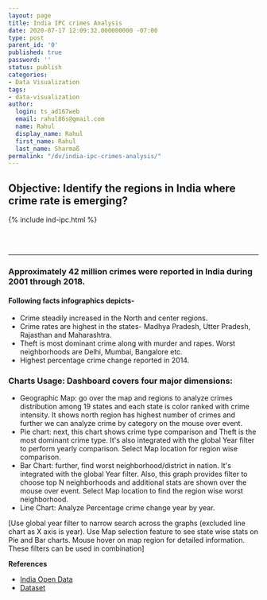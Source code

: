 ```yaml
---
layout: page
title: India IPC crimes Analysis
date: 2020-07-17 12:09:32.000000000 -07:00
type: post
parent_id: '0'
published: true
password: ''
status: publish
categories:
- Data Visualization
tags:
- data-visualization
author:
  login: ts_ad167web
  email: rahul86s@gmail.com
  name: Rahul
  display_name: Rahul
  first_name: Rahul
  last_name: Sharmaß
permalink: "/dv/india-ipc-crimes-analysis/"
---
```


## Objective: Identify the regions in India where crime rate is emerging?


{%  include  ind-ipc.html %}

<br><br>

----

### Approximately 42 million crimes were reported in India during 2001 through 2018. 
#### Following facts infographics depicts- 
* Crime steadily increased in the North and center regions. 
* Crime rates are highest in the states- Madhya Pradesh, Utter Pradesh, Rajasthan and Maharashtra. 
* Theft is most dominant crime along with murder and rapes. Worst neighborhoods are Delhi, Mumbai, Bangalore etc. 
* Highest percentage crime change reported in 2014.

### Charts Usage: Dashboard covers four major dimensions:
* Geographic Map: go over the map and regions to analyze crimes distribution among 19 states and each state is color ranked with crime intensity. It shows north region has highest number of crimes and further we can analyze crime by category on the mouse over event.   
* Pie chart: next, this chart shows crime type comparison and Theft is the most dominant crime type. It's also integrated with the global Year filter to perform yearly comparison. Select Map location for region wise comparison.    
* Bar Chart: further, find worst neighborhood/district in nation. It's integrated with the global Year filter. Also, this graph provides filter to choose top N neighborhoods and additional stats are shown over the mouse over event. Select Map location to find the region wise worst neighborhood.
* Line Chart: Analyze Percentage crime change year by year.

[Use global year filter to narrow search across the graphs (excluded line chart as X axis is year). Use Map selection feature to see state wise stats on Pie and Bar charts. Mouse hover on map region for detailed information. These filters can be used in combination]


**References**
- [India Open Data](https://data.gov.in/)
- [Dataset](https://github.com/reethified/India-IPC-Crimes-Datasets)


